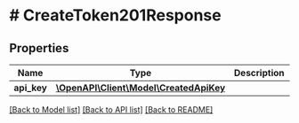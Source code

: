 # # CreateToken201Response

## Properties

Name | Type | Description | Notes
------------ | ------------- | ------------- | -------------
**api_key** | [**\OpenAPI\Client\Model\CreatedApiKey**](CreatedApiKey.md) |  |

[[Back to Model list]](../../README.md#models) [[Back to API list]](../../README.md#endpoints) [[Back to README]](../../README.md)
